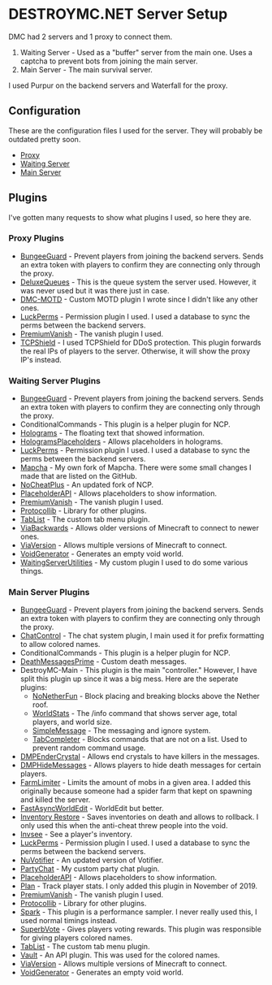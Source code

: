 # DESTROYMC.NET Server Setup

DMC had 2 servers and 1 proxy to connect them.
1. Waiting Server - Used as a "buffer" server from the main one. Uses a captcha to prevent bots from joining the main server.
2. Main Server - The main survival server.

I used Purpur on the backend servers and Waterfall for the proxy.

## Configuration
These are the configuration files I used for the server. They will probably be outdated pretty soon.
* [Proxy](https://github.com/DESTROYMC-NET/Server-Info/tree/master/Proxy-Server)
* [Waiting Server](https://github.com/DESTROYMC-NET/Server-Info/tree/master/Waiting-Server)
* [Main Server](https://github.com/DESTROYMC-NET/Server-Info/tree/master/Main-Server)

## Plugins
I've gotten many requests to show what plugins I used, so here they are.

### Proxy Plugins
* [BungeeGuard](https://github.com/lucko/BungeeGuard) - Prevent players from joining the backend servers. Sends an extra token with players to confirm they are connecting only through the proxy.
* [DeluxeQueues](https://www.spigotmc.org/resources/deluxequeues-20-sale-titlebars-actionbars-donor-bypass-and-more.69390/) - This is the queue system the server used. However, it was never used but it was there just in case.
* [DMC-MOTD](https://github.com/DESTROYMC-NET/DMC-MOTD) - Custom MOTD plugin I wrote since I didn't like any other ones.
* [LuckPerms](https://luckperms.net/) - Permission plugin I used. I used a database to sync the perms between the backend servers.
* [PremiumVanish](https://www.spigotmc.org/resources/premiumvanish-stay-hidden-bungee-support.14404/) - The vanish plugin I used.
* [TCPShield](https://github.com/TCPShield/RealIP) - I used TCPShield for DDoS protection. This plugin forwards the real IPs of players to the server. Otherwise, it will show the proxy IP's instead.
### Waiting Server Plugins
* [BungeeGuard](https://github.com/lucko/BungeeGuard) - Prevent players from joining the backend servers. Sends an extra token with players to confirm they are connecting only through the proxy.
* ConditionalCommands - This plugin is a helper plugin for NCP.
* [Holograms](https://www.spigotmc.org/resources/holograms.4924/) - The floating text that showed information.
* [HologramsPlaceholders](https://www.spigotmc.org/resources/holograms-placeholders.19813/) - Allows placeholders in holograms.
* [LuckPerms](https://luckperms.net/) - Permission plugin I used. I used a database to sync the perms between the backend servers.
* [Mapcha](https://github.com/DESTROYMC-NET/mapcha) - My own fork of Mapcha. There were some small changes I made that are listed on the GitHub.
* [NoCheatPlus](https://www.mc-market.org/resources/475/) - An updated fork of NCP.
* [PlaceholderAPI](https://www.spigotmc.org/resources/placeholderapi.6245/) - Allows placeholders to show information.
* [PremiumVanish](https://www.spigotmc.org/resources/premiumvanish-stay-hidden-bungee-support.14404/) - The vanish plugin I used.
* [Protocollib](https://www.spigotmc.org/resources/protocollib.1997/) - Library for other plugins.
* [TabList](https://www.spigotmc.org/resources/animated-tab-tablist.46229/) - The custom tab menu plugin.
* [ViaBackwards](https://www.spigotmc.org/resources/viabackwards.27448/) - Allows older versions of Minecraft to connect to newer ones.
* [ViaVersion](https://www.spigotmc.org/resources/viaversion.19254/) - Allows multiple versions of Minecraft to connect.
* [VoidGenerator](https://www.spigotmc.org/resources/voidgenerator.25391/) - Generates an empty void world.
* [WaitingServerUtilities](https://github.com/DESTROYMC-NET/WaitingServerUtilities) - My custom plugin I used to do some various things.
### Main Server Plugins
* [BungeeGuard](https://github.com/lucko/BungeeGuard) - Prevent players from joining the backend servers. Sends an extra token with players to confirm they are connecting only through the proxy.
* [ChatControl](https://www.spigotmc.org/resources/chatcontrol%E2%84%A2-the-ultimate-chat-plugin-500-000-downloads-1-2-5-1-16-2.271/) - The chat system plugin, I main used it for prefix formatting to allow colored names.
* ConditionalCommands - This plugin is a helper plugin for NCP.
* [DeathMessagesPrime](https://www.spigotmc.org/resources/deathmessagesprime.3789/) - Custom death messages.
* DestroyMC-Main - This plugin is the main "controller." However, I have split this plugin up since it was a big mess. Here are the seperate plugins:
    * [NoNetherFun](https://github.com/DESTROYMC-NET/NoNetherFun) - Block placing and breaking blocks above the Nether roof.
    * [WorldStats](https://github.com/DESTROYMC-NET/WorldStats) - The /info command that shows server age, total players, and world size.
    * [SimpleMessage](https://github.com/DESTROYMC-NET/SimpleMessage) - The messaging and ignore system.
    * [TabCompleter](https://github.com/DESTROYMC-NET/TabCompleter) - Blocks commands that are not on a list. Used to prevent random command usage.
* [DMPEnderCrystal](https://www.spigotmc.org/resources/dmpendercrystal.74768/) - Allows end crystals to have killers in the messages.
* [DMPHideMessages](https://www.spigotmc.org/resources/dmphidemessages.43080/) - Allows players to hide death messages for certain players.
* [FarmLimiter](https://www.spigotmc.org/resources/farm-limiter.1419/) - Limits the amount of mobs in a given area. I added this originally because someone had a spider farm that kept on spawning and killed the server.
* [FastAsyncWorldEdit](https://www.spigotmc.org/resources/fast-async-worldedit.13932/) - WorldEdit but better.
* [Inventory Restore](https://www.spigotmc.org/resources/inventory-restore-remastered.22027/) - Saves inventories on death and allows to rollback. I only used this when the anti-cheat threw people into the void.
* [Invsee](https://www.spigotmc.org/resources/invsee.60500/) - See a player's inventory.
* [LuckPerms](https://luckperms.net/) - Permission plugin I used. I used a database to sync the perms between the backend servers.
* [NuVotifier](https://www.spigotmc.org/resources/nuvotifier.13449/) - An updated version of Votifier.
* [PartyChat](https://github.com/DESTROYMC-NET/PartyChat) - My custom party chat plugin.
* [PlaceholderAPI](https://www.spigotmc.org/resources/placeholderapi.6245/) - Allows placeholders to show information.
* [Plan](https://www.spigotmc.org/resources/plan-player-analytics.32536/) - Track player stats. I only added this plugin in November of 2019.
* [PremiumVanish](https://www.spigotmc.org/resources/premiumvanish-stay-hidden-bungee-support.14404/) - The vanish plugin I used.
* [Protocollib](https://www.spigotmc.org/resources/protocollib.1997/) - Library for other plugins.
* [Spark](https://www.spigotmc.org/resources/spark.57242/) - This plugin is a performance sampler. I never really used this, I used normal timings instead.
* [SuperbVote](https://www.spigotmc.org/resources/superbvote.11626/) - Gives players voting rewards. This plugin was responsible for giving players colored names.
* [TabList](https://www.spigotmc.org/resources/animated-tab-tablist.46229/) - The custom tab menu plugin.
* [Vault](https://www.spigotmc.org/resources/vault.34315/) - An API plugin. This was used for the colored names.
* [ViaVersion](https://www.spigotmc.org/resources/viaversion.19254/) - Allows multiple versions of Minecraft to connect.
* [VoidGenerator](https://www.spigotmc.org/resources/voidgenerator.25391/) - Generates an empty void world.

